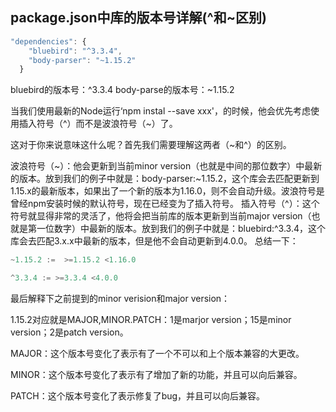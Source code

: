 ## package.json中库的版本号详解(^和~区别)


```js
"dependencies": {
    "bluebird": "^3.3.4",
    "body-parser": "~1.15.2"
  }

```

bluebird的版本号：^3.3.4
body-parse的版本号：~1.15.2



当我们使用最新的Node运行‘npm instal --save xxx'，的时候，他会优先考虑使用插入符号（^）而不是波浪符号（~）了。

这对于你来说意味这什么呢？首先我们需要理解这两者（~和^）的区别。

波浪符号（~）：他会更新到当前minor version（也就是中间的那位数字）中最新的版本。放到我们的例子中就是：body-parser:~1.15.2，这个库会去匹配更新到1.15.x的最新版本，如果出了一个新的版本为1.16.0，则不会自动升级。波浪符号是曾经npm安装时候的默认符号，现在已经变为了插入符号。
插入符号（^）：这个符号就显得非常的灵活了，他将会把当前库的版本更新到当前major version（也就是第一位数字）中最新的版本。放到我们的例子中就是：bluebird:^3.3.4，这个库会去匹配3.x.x中最新的版本，但是他不会自动更新到4.0.0。
总结一下：
```js
~1.15.2 :=  >=1.15.2 <1.16.0     

^3.3.4 := >=3.3.4 <4.0.0
```


最后解释下之前提到的minor verision和major version：

1.15.2对应就是MAJOR,MINOR.PATCH：1是marjor version；15是minor version；2是patch version。

MAJOR：这个版本号变化了表示有了一个不可以和上个版本兼容的大更改。

MINOR：这个版本号变化了表示有了增加了新的功能，并且可以向后兼容。

PATCH：这个版本号变化了表示修复了bug，并且可以向后兼容。
